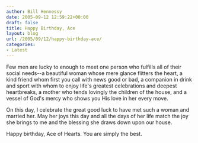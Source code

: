 ```yaml
---
author: Bill Hennessy
date: 2005-09-12 12:59:22+00:00
draft: false
title: Happy Birthday, Ace
layout: blog
url: /2005/09/12/happy-birthday-ace/
categories:
- Latest
---
```


Few men are lucky to enough to meet one person who fulfills all of their social needs--a beautiful woman whose mere glance flitters the heart, a kind friend whom first you call with news good or bad, a companion in drink and sport with whom to enjoy life's greatest celebrations and deepest  heartbreaks, a mother who tends lovingly the children of the house, and a vessel of God's mercy who shows you His love in her every move.

On this day, I celebrate the great good luck to have met such a woman and married her.  May her joys this day and all the days of her life match the joy she brings to me and the blessing she draws down upon our house.

Happy birthday, Ace of Hearts.  You are simply the best.
